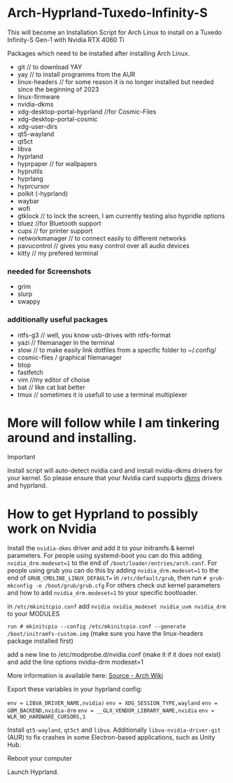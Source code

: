 # Arch-Hyprland-Tuxedo-Infinity-S
This will become an Installation Script for Arch Linux to install on a Tuxedo Infinity-S Gen-1 with Nvidia RTX 4060 Ti


Packages which need to be installed after installing Arch Linux.

- git // to download YAY
- yay // to install programms from the AUR
- linux-headers // for some reason it is no longer installed but needed since the beginning of 2023
- linux-firmware
- nvidia-dkms
- xdg-desktop-portal-hyprland //for Cosmic-Files
- xdg-desktop-portal-cosmic
- xdg-user-dirs
- qt5-wayland
- qt5ct
- libva
- hyprland
- hyprpaper // for wallpapers
- hyprutils
- hyprlang
- hyprcursor
- polkit (-hyprland)
- waybar
- wofi
- gtklock // to lock the screen, I am currently testing also hypridle options 
- bluez //for Bluetooth support
- cups // for printer support
- networkmanager // to connect easily to different networks
- pavucontrol // gives you easy control over all audio devices
- kitty // my prefered terminal
### needed for Screenshots
- grim
- slurp
- swappy
### additionally useful packages
- ntfs-g3 // well, you know usb-drives with ntfs-format
- yazi // filemanager in the terminal
- stow // to make easily link dotfiles from a specific folder to ~/.config/
- cosmic-files / graphical filemanager
- btop
- fastfetch
- vim //my editor of choise
- bat // like cat bat better
- tmux // sometimes it is usefull to use a terminal multiplexer

# More will follow while I am tinkering around and installing.
> [!IMPORTANT]
> Install script will auto-detect nvidia card and install nvidia-dkms drivers for your kernel.
> So please ensure that your Nvidia card supports [dkms](https://wiki.archlinux.org/title/NVIDIA) drivers and hyprland.

# How to get Hyprland to possibly work on Nvidia
Install the `nvidia-dkms` driver and add it to your initramfs & kernel parameters.
For people using systemd-boot you can do this adding `nvidia_drm.modeset=1` to the end of `/boot/loader/entries/arch.conf`. For people using grub you can do this by adding `nvidia_drm.modeset=1` to the end of `GRUB_CMDLINE_LINUX_DEFAULT=` in `/etc/default/grub`, then run `# grub-mkconfig -o /boot/grub/grub.cfg` For others check out kernel parameters and how to add `nvidia_drm.modeset=1` to your specific bootloader.

in `/etc/mkinitcpio.conf` add `nvidia nvidia_modeset nvidia_uvm nvidia_drm` to your MODULES

`run # mkinitcpio --config /etc/mkinitcpio.conf --generate /boot/initramfs-custom.img` (make sure you have the linux-headers package installed first)

add a new line to /etc/modprobe.d/nvidia.conf (make it if it does not exist) and add the line options nvidia-drm modeset=1

More information is available here: [Source - Arch Wiki](https://wiki.archlinux.org/title/NVIDIA#DRM_kernel_mode_setting)

Export these variables in your hyprland config:

`env = LIBVA_DRIVER_NAME,nvidia)`
`env = XDG_SESSION_TYPE,wayland`
`env = GBM_BACKEND,nvidia-drm`
`env = __GLX_VENDOR_LIBRARY_NAME,nvidia`
`env = WLR_NO_HARDWARE_CURSORS,1`

Install `qt5-wayland`, `qt5ct` and `libva`. Additionally `libva-nvidia-driver-git` (AUR) to fix crashes in some Electron-based applications, such as Unity Hub.

Reboot your computer

Launch Hyprland.

